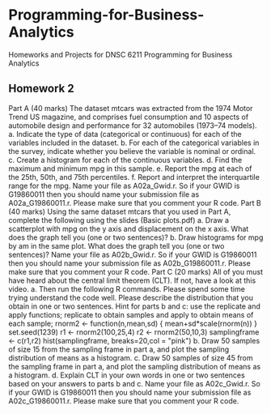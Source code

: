 # Programming-for-Business-Analytics
Homeworks and Projects for DNSC 6211 Programming for Business Analytics
## Homework 2
Part A (40 marks)
The dataset mtcars was extracted from the 1974 Motor Trend US magazine, and comprises fuel consumption and 10 aspects of automobile design and performance for 32 automobiles (1973–74 models).
a. Indicate the type of data (categorical or continuous) for each of the variables included in the dataset.
b. For each of the categorical variables in the survey, indicate whether you believe the variable is nominal or ordinal.
c. Create a histogram for each of the continuous variables.
d. Find the maximum and minimum mpg in this sample.
e. Report the mpg at each of the 25th, 50th, and 75th percentiles.
f. Report and interpret the interquartile range for the mpg.
Name your file as A02a_Gwid.r. So if your GWID is G19860011 then you should name your submission file as A02a_G19860011.r. Please make sure that you comment your R code.
Part B (40 marks)
Using the same dataset mtcars that you used in Part A, complete the following using the slides (Basic plots.pdf)
a. Draw a scatterplot with mpg on the y axis and displacement on the x axis. What does the graph tell you (one or two sentences)?
b. Draw histograms for mpg by am in the same plot. What does the graph tell you (one or two sentences)?
Name your file as A02b_Gwid.r. So if your GWID is G19860011 then you should name your submission file as A02b_G19860011.r. Please make sure that you comment your R code.
Part C (20 marks)
All of you must have heard about the central limit theorem (CLT). If not, have a look at this video.
a. Then run the following R commands. Please spend some time trying understand the code well.
Please describe the distribution that you obtain in one or two sentences.
Hint for parts b and c: use the replicate and apply functions; replicate to obtain samples and apply to obtain means of each sample;
  rnorm2 <- function(n,mean,sd) { mean+sd*scale(rnorm(n)) }
set.seed(1239)
r1 <- rnorm2(100,25,4)
r2 <- rnorm2(50,10,3)
samplingframe <- c(r1,r2)
hist(samplingframe, breaks=20,col = "pink")
b. Draw 50 samples of size 15 from the sampling frame in part a, and plot the sampling distribution of means as a histogram.
c. Draw 50 samples of size 45 from the sampling frame in part a, and plot the sampling distribution of means as a histogram.
d. Explain CLT in your own words in one or two sentences based on your answers to parts b and c.
Name your file as A02c_Gwid.r. So if your GWID is G19860011 then you should name your submission file as A02c_G19860011.r. Please make sure that you comment your R code.
